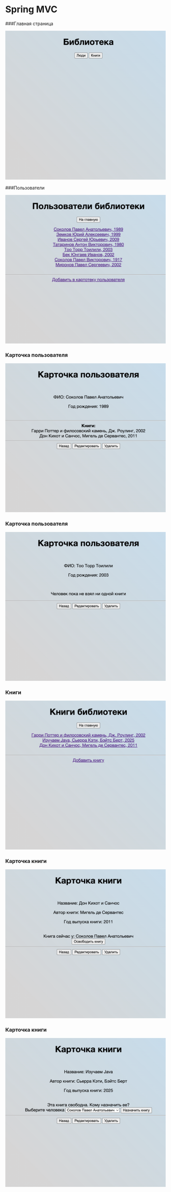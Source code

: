 # Spring MVC

###Главная страница

![Главная](https://github.com/TatarinovAn/libraryMVC/blob/main/%D0%A1%D0%BD%D0%B8%D0%BC%D0%BE%D0%BA%20%D1%8D%D0%BA%D1%80%D0%B0%D0%BD%D0%B0%202025-02-23%20%D0%B2%2018.30.00.png)



###Пользователи


![Пользователи](https://github.com/TatarinovAn/libraryMVC/blob/main/%D0%A1%D0%BD%D0%B8%D0%BC%D0%BE%D0%BA%20%D1%8D%D0%BA%D1%80%D0%B0%D0%BD%D0%B0%202025-02-23%20%D0%B2%2018.45.41.png)


### Карточка пользователя


![Карточка пользователя](https://github.com/TatarinovAn/libraryMVC/blob/main/%D0%A1%D0%BD%D0%B8%D0%BC%D0%BE%D0%BA%20%D1%8D%D0%BA%D1%80%D0%B0%D0%BD%D0%B0%202025-02-23%20%D0%B2%2018.30.19.png)


### Карточка пользователя


![Карточка пользователя2](https://github.com/TatarinovAn/libraryMVC/blob/main/%D0%A1%D0%BD%D0%B8%D0%BC%D0%BE%D0%BA%20%D1%8D%D0%BA%D1%80%D0%B0%D0%BD%D0%B0%202025-02-23%20%D0%B2%2018.30.33.png)


### Книги


![Книги](https://github.com/TatarinovAn/libraryMVC/blob/main/%D0%A1%D0%BD%D0%B8%D0%BC%D0%BE%D0%BA%20%D1%8D%D0%BA%D1%80%D0%B0%D0%BD%D0%B0%202025-02-23%20%D0%B2%2018.30.42.png)


### Карточка книги

![Карточка книги](https://github.com/TatarinovAn/libraryMVC/blob/main/%D0%A1%D0%BD%D0%B8%D0%BC%D0%BE%D0%BA%20%D1%8D%D0%BA%D1%80%D0%B0%D0%BD%D0%B0%202025-02-23%20%D0%B2%2018.31.05.png)


### Карточка книги


![Карточка книги2](https://github.com/TatarinovAn/libraryMVC/blob/main/%D0%A1%D0%BD%D0%B8%D0%BC%D0%BE%D0%BA%20%D1%8D%D0%BA%D1%80%D0%B0%D0%BD%D0%B0%202025-02-23%20%D0%B2%2018.31.31.png)

